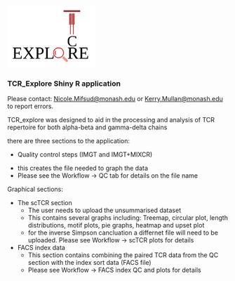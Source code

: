 
<img src="www/Logo.png" width="200">

### TCR_Explore Shiny R application

Please contact: Nicole.Mifsud@monash.edu or Kerry.Mullan@monash.edu to report errors.

TCR_explore was designed to aid in the processing and analysis of TCR repertoire for both alpha-beta and gamma-delta chains

there are three sections to the application:
- Quality control steps (IMGT and IMGT+MIXCR)
 + this creates the file needed to graph the data
 + Please see the Workflow -> QC tab for details on the file name

Graphical sections: 
- The scTCR section 
    + The user needs to upload the unsummarised dataset 
    + This contains several graphs including: Treemap, circular plot, length distributions, motif plots, pie graphs, heatmap and upset plot
    + for the inverse Simpson cancluation a differnet file will need to be uploaded. Please see Workflow -> scTCR plots for details
- FACS index data
    + This section contains combining the paired TCR data from the QC section with the index sort data (FACS file)
    + Please see Workflow -> FACS index QC and plots for details 
